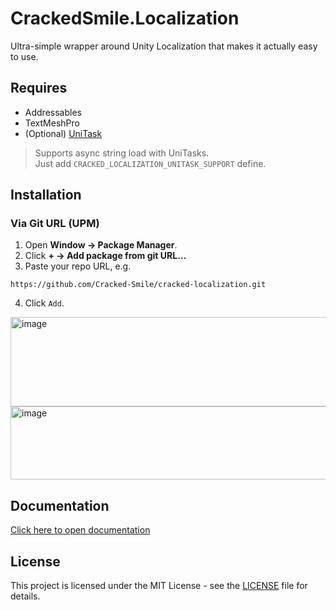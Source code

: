 # CrackedSmile.Localization
Ultra-simple wrapper around Unity Localization that makes it actually easy to use.

## Requires
* Addressables
* TextMeshPro
* (Optional) [UniTask](https://github.com/Cysharp/UniTask/tree/master)
> Supports async string load with UniTasks.  
> Just add `CRACKED_LOCALIZATION_UNITASK_SUPPORT` define.

## Installation
### Via Git URL (UPM)
1. Open **Window → Package Manager**.
2. Click **+ → Add package from git URL…**
3. Paste your repo URL, e.g.  
```
https://github.com/Cracked-Smile/cracked-localization.git
```
4. Click `Add`.
<img width="564" height="143" alt="image" src="https://github.com/user-attachments/assets/6f1d644c-2ad8-49f3-a81d-2126bbb0fe28" />
<img width="567" height="117" alt="image" src="https://github.com/user-attachments/assets/e8536c99-c735-425b-a606-88fb8c2d68ec" />

## Documentation

[Click here to open documentation](Documentation~/index.md)

## License

This project is licensed under the MIT License - see the [LICENSE](LICENSE) file for details.
